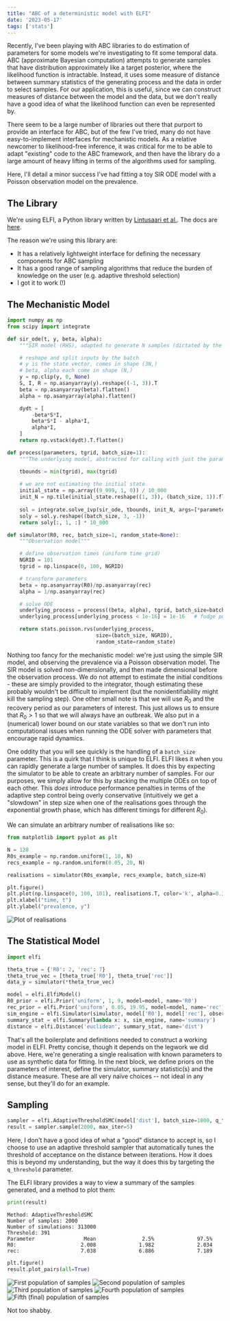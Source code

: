```yaml
---
title: "ABC of a deterministic model with ELFI"
date: '2023-05-17'
tags: ['stats']
---
```


Recently, I've been playing with ABC libraries to do estimation of parameters for some models we're investigating to fit some temporal data. ABC (approximate Bayesian computation) attempts to generate samples that have distribution approximately like a target posterior, where the likelihood function is intractable. Instead, it uses some measure of distance between summary statistics of the generating process and the data in order to select samples.
For our application, this is useful, since we can construct measures of distance between the model and the data, but we don't really have a good idea of what the likelihood function can even be represented by.

There seem to be a large number of libraries out there that purport to provide an interface for ABC, but of the few I've tried, many do not have easy-to-implement interfaces for mechanistic models.
As a relative newcomer to likelihood-free inference, it was critical for me to be able to adapt "existing" code to the ABC framework, and then have the library do a large amount of heavy lifting in terms of the algorithms used for sampling.

Here, I'll detail a minor success I've had fitting a toy SIR ODE model with a Poisson observation model on the prevalence.

## The Library

We're using ELFI, a Python library written by [Lintusaari et al.](https://www.jmlr.org/papers/v19/17-374.html). The docs are [here](https://elfi.readthedocs.io/en/latest/).

The reason we're using this library are:
- It has a relatively lightweight interface for defining the necessary components for ABC sampling
- It has a good range of sampling algorithms that reduce the burden of knowledge on the user (e.g. adaptive threshold selection)
- I got it to work (!)

## The Mechanistic Model

```python
import numpy as np
from scipy import integrate

def sir_ode(t, y, beta, alpha):
    """SIR model (RHS), adapted to generate N samples (dictated by the sizes of y, beta, alpha)"""

    # reshape and split inputs by the batch
    # y is the state vector, comes in shape (3N,)
    # beta, alpha each come in shape (N,)
    y = np.clip(y, 0, None)
    S, I, R = np.asanyarray(y).reshape((-1, 3)).T
    beta = np.asanyarray(beta).flatten()
    alpha = np.asanyarray(alpha).flatten()

    dydt = [
        -beta*S*I,
        beta*S*I - alpha*I,
        alpha*I,
    ]
    return np.vstack(dydt).T.flatten()

def process(parameters, tgrid, batch_size=1):
    """The underlying model, abstracted for calling with just the parameters"""

    tbounds = min(tgrid), max(tgrid)
    
    # we are not estimating the initial state
    initial_state = np.array((9_999, 1, 0)) / 10_000 
    init_N = np.tile(initial_state.reshape((1, 3)), (batch_size, 1)).flatten()
    
    sol = integrate.solve_ivp(sir_ode, tbounds, init_N, args=[*parameters], t_eval=tgrid)
    soly = sol.y.reshape((batch_size, 3, -1))
    return soly[:, 1, :] * 10_000

def simulator(R0, rec, batch_size=1, random_state=None):
    """Observation model"""

    # define observation times (uniform time grid)
    NGRID = 101
    tgrid = np.linspace(0, 100, NGRID)

    # transform parameters
    beta = np.asanyarray(R0)/np.asanyarray(rec)
    alpha = 1/np.asanyarray(rec)

    # solve ODE
    underlying_process = process((beta, alpha), tgrid, batch_size=batch_size)
    underlying_process[underlying_process < 1e-16] = 1e-16   # fudge positivity

    return stats.poisson.rvs(underlying_process, 
                             size=(batch_size, NGRID), 
                             random_state=random_state)
```

Nothing too fancy for the mechanistic model: we're just using the simple SIR model, and observing the prevalence via a Poisson observation model. The SIR model is solved non-dimensionally, and then made dimensional before the observation process. We do not attempt to estimate the initial conditions - these are simply provided to the integrator, though estimating these probably wouldn't be difficult to implement (but the nonidentifiability might kill the sampling step). One other small note is that we will use $R_0$ and the recovery period as our parameters of interest. This just allows us to ensure that $R_0 > 1$ so that we will always have an outbreak. We also put in a (numerical) lower bound on our state variables so that we don't run into computational issues when running the ODE solver with parameters that encourage rapid dynamics.

One oddity that you will see quickly is the handling of a `batch_size` parameter. This is a quirk that I think is unique to ELFI. ELFI likes it when you can rapidly generate a large number of samples. It does this by expecting the simulator to be able to create an arbitrary number of samples.
For our purposes, we simply allow for this by stacking the multiple ODEs on top of each other. This _does_ introduce performance penalties in terms of the adaptive step control being overly conservative (intuitively we get a "slowdown" in step size when one of the realisations goes through the exponential growth phase, which has different timings for different $R_0$).

We can simulate an arbitrary number of realisations like so:

```python
from matplotlib import pyplot as plt

N = 128
R0s_example = np.random.uniform(1, 10, N)
recs_example = np.random.uniform(0.05, 20, N)

realisations = simulator(R0s_example, recs_example, batch_size=N)

plt.figure()
plt.plot(np.linspace(0, 100, 101), realisations.T, color='k', alpha=0.3, linewidth=0.5)
plt.xlabel("time, t")
plt.ylabel("prevalence, y")
```

![Plot of realisations](/images/blog/elfi/mech_realisations.png)

## The Statistical Model

```python
import elfi

theta_true = {'R0': 2, 'rec': 7}
theta_true_vec = [theta_true['R0'], theta_true['rec']]
data_y = simulator(*theta_true_vec)

model = elfi.ElfiModel()
R0_prior = elfi.Prior('uniform', 1, 9, model=model, name='R0')
rec_prior = elfi.Prior('uniform', 0.05, 19.95, model=model, name='rec')
sim_engine = elfi.Simulator(simulator, model['R0'], model['rec'], observed=data_y, name='SimEngine')
summary_stat = elfi.Summary(lambda x: x, sim_engine, name='summary')
distance = elfi.Distance('euclidean', summary_stat, name='dist')
```

That's all the boilerplate and definitions needed to construct a working model in ELFI. Pretty concise, though it depends on the legwork we did above.
Here, we're generating a single realisation with known parameters to use as synthetic data for fitting.
In the next block, we define priors on the parameters of interest, define the simulator, summary statistic(s) and the distance measure. These are all very naïve choices -- not ideal in any sense, but they'll do for an example.

## Sampling

```python
sampler = elfi.AdaptiveThresholdSMC(model['dist'], batch_size=1000, q_threshold=0.995)
result = sampler.sample(2000, max_iter=5)
```

Here, I don't have a good idea of what a "good" distance to accept is, so I choose to use an adaptive threshold sampler that automatically tunes the threshold of acceptance on the distance between iterations. How it does this is beyond my understanding, but the way it does this by targeting the `q_threshold` parameter.

The ELFI library provides a way to view a summary of the samples generated, and a method to plot them:

```python
print(result)
```

```
Method: AdaptiveThresholdSMC
Number of samples: 2000
Number of simulations: 313000
Threshold: 391
Parameter                Mean               2.5%              97.5%
R0:                     2.008              1.982              2.034
rec:                    7.038              6.886              7.189
```

```python
plt.figure()
result.plot_pairs(all=True)
```

![First population of samples](/images/blog/elfi/pop_0.png)
![Second population of samples](/images/blog/elfi/pop_1.png)
![Third population of samples](/images/blog/elfi/pop_2.png)
![Fourth population of samples](/images/blog/elfi/pop_3.png)
![Fifth (final) population of samples](/images/blog/elfi/pop_4.png)

Not too shabby.